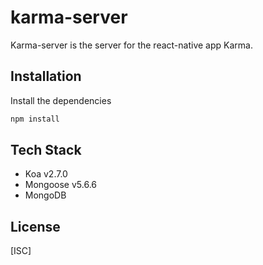 # karma-server

Karma-server is the server for the react-native app Karma.

## Installation

Install the dependencies

```bash
npm install
```

## Tech Stack

- Koa v2.7.0
- Mongoose v5.6.6
- MongoDB

## License
[ISC]
